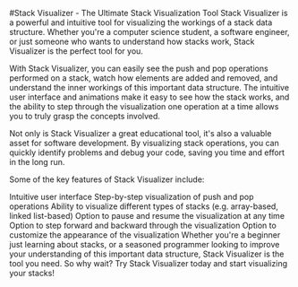 #Stack Visualizer - The Ultimate Stack Visualization Tool
Stack Visualizer is a powerful and intuitive tool for visualizing the workings of a stack data structure. Whether you're a computer science student, a software engineer, or just someone who wants to understand how stacks work, Stack Visualizer is the perfect tool for you.

With Stack Visualizer, you can easily see the push and pop operations performed on a stack, watch how elements are added and removed, and understand the inner workings of this important data structure. The intuitive user interface and animations make it easy to see how the stack works, and the ability to step through the visualization one operation at a time allows you to truly grasp the concepts involved.

Not only is Stack Visualizer a great educational tool, it's also a valuable asset for software development. By visualizing stack operations, you can quickly identify problems and debug your code, saving you time and effort in the long run.

Some of the key features of Stack Visualizer include:

Intuitive user interface
Step-by-step visualization of push and pop operations
Ability to visualize different types of stacks (e.g. array-based, linked list-based)
Option to pause and resume the visualization at any time
Option to step forward and backward through the visualization
Option to customize the appearance of the visualization
Whether you're a beginner just learning about stacks, or a seasoned programmer looking to improve your understanding of this important data structure, Stack Visualizer is the tool you need. So why wait? Try Stack Visualizer today and start visualizing your stacks!
